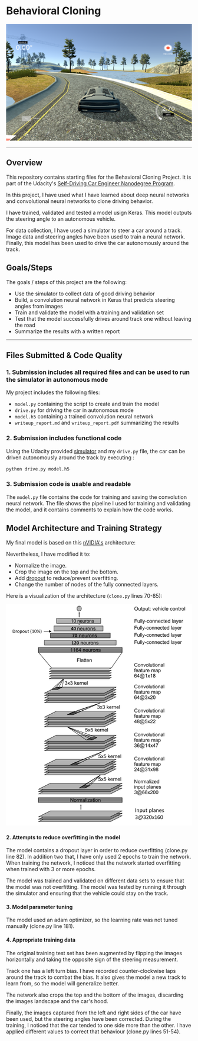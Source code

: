 # **Behavioral Cloning** 

![Cover](./writeup_imgs/cover.png)

---

## Overview

This repository contains starting files for the Behavioral Cloning Project. It is part of the Udacity's [Self-Driving Car Engineer Nanodegree Program](https://www.udacity.com/course/self-driving-car-engineer-nanodegree--nd013). 


In this project, I have used what I have learned about deep neural networks and convolutional neural networks to clone driving behavior. 

I have trained, validated and tested a model usign Keras. This model outputs the steering angle to an autonomous vehicle.

For data collection, I have used a simulator to steer a car around a track. Image data and steering angles have been used to train a neural network. Finally, this model has been used to drive the car autonomously around the track.


## Goals/Steps

The goals / steps of this project are the following:
* Use the simulator to collect data of good driving behavior
* Build, a convolution neural network in Keras that predicts steering angles from images
* Train and validate the model with a training and validation set
* Test that the model successfully drives around track one without leaving the road
* Summarize the results with a written report
  
---
## Files Submitted & Code Quality

### 1. Submission includes all required files and can be used to run the simulator in autonomous mode

My project includes the following files:
* `model.py` containing the script to create and train the model
* `drive.py` for driving the car in autonomous mode
* `model.h5` containing a trained convolution neural network 
* `writeup_report.md` and `writeup_report.pdf` summarizing the results

### 2. Submission includes functional code
Using the Udacity provided [simulator](https://github.com/udacity/self-driving-car-sim) and my `drive.py` file, the car can be driven autonomously around the track by executing :

```sh
python drive.py model.h5
```

### 3. Submission code is usable and readable

The `model.py` file contains the code for training and saving the convolution neural network. The file shows the pipeline I used for training and validating the model, and it contains comments to explain how the code works.

## Model Architecture and Training Strategy

My final model is based on this [nVIDIA's](http://images.nvidia.com/content/tegra/automotive/images/2016/solutions/pdf/end-to-end-dl-using-px.pdf) architecture:

Nevertheless, I have modified it to:
   - Normalize the image.
   - Crop the image on the top and the bottom.
   - Add [dropout](https://www.cs.toronto.edu/~hinton/absps/JMLRdropout.pdf) to reduce/prevent overfitting.
   - Change the number of nodes of the fully connected layers.

Here is a visualization of the architecture (`clone.py` lines 70-85):

![Cover](./writeup_imgs/architecture.png)

#### 2. Attempts to reduce overfitting in the model

The model contains a dropout layer in order to reduce overfitting (clone.py line 82). In addition two that, I have only used 2 epochs to train the network. When training the network, I noticed that the network started overfitting when trained with 3 or more epochs. 

The model was trained and validated on different data sets to ensure that the model was not overfitting. The model was tested by running it through the simulator and ensuring that the vehicle could stay on the track.


#### 3. Model parameter tuning

The model used an adam optimizer, so the learning rate was not tuned manually (clone.py line 181).

#### 4. Appropriate training data

The original training test set has been augmented by flipping the images horizontally and taking the opposite sign of the steering measurement.

Track one has a left turn bias. I have recorded counter-clockwise laps around the track to combat the bias. It also gives the model a new track to learn from, so the model will generalize better.

The network also crops the top and the bottom of the images, discarding the images landscape and the car's hood.

Finally, the images captured from the left and right sides of the car have been used, but the steering angles have been corrected. During the training, I noticed that the car tended to one side more than the other. I have applied different values to correct that behaviour (clone.py lines 51-54).
